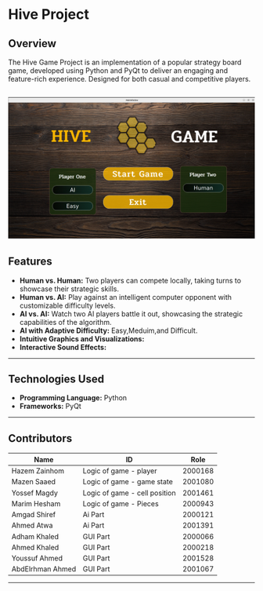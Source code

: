 # Hive Project

## Overview
The Hive Game Project is an implementation of a popular strategy board game, developed using Python and PyQt to deliver an engaging and feature-rich experience. Designed for both casual and competitive players.

![Game Image](/Hive_Ai_vs_Human.png)
---

## Features
- **Human vs. Human:** Two players can compete locally, taking turns to showcase their strategic skills.
- **Human vs. AI:** Play against an intelligent computer opponent with customizable difficulty levels.
- **AI vs. AI:** Watch two AI players battle it out, showcasing the strategic capabilities of the algorithm.
- **AI with Adaptive Difficulty:** Easy,Meduim,and Difficult.
- **Intuitive Graphics and Visualizations:**
- **Interactive Sound Effects:**
---

## Technologies Used
- **Programming Language:** Python
- **Frameworks:** PyQt

---

## Contributors

| Name   | ID  | Role   |
|------------|------------|------------|
| Hazem Zainhom | Logic of game - player  | 2000168 |
| Mazen Saaed  | Logic of game - game state  |2001080 |
| Yossef Magdy | Logic of game - cell position  | 2001461 |
| Marim Hesham | Logic of game - Pieces  | 2000943 |
| Amgad Shiref | Ai Part  | 2000121 |
| Ahmed Atwa | Ai Part | 2001391 |
| Adham Khaled | GUI Part | 2000066 |
| Ahmed Khaled | GUI Part | 2000218 |
| Youssuf Ahmed | GUI Part | 2001528 |
| AbdElrhman Ahmed | GUI Part | 2001067 |

---
